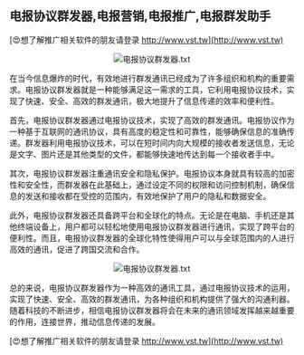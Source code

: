 ## **电报协议群发器,电报营销,电报推广,电报群发助手**

[😍想了解推广相关软件的朋友请登录 http://www.vst.tw](http://www.vst.tw)

 <center><img src="https://vst.tw/MP4/tuiguang/png/3.png" alt="电报协议群发器.txt"></center>

在当今信息爆炸的时代，有效地进行群发通讯已经成为了许多组织和机构的重要需求。电报协议群发器就是一种能够满足这一需求的工具，它利用电报协议技术，实现了快速、安全、高效的群发通讯，极大地提升了信息传递的效率和便利性。

首先，电报协议群发器通过电报协议技术，实现了高效的群发通讯。电报协议作为一种基于互联网的通讯协议，具有高度的稳定性和可靠性，能够确保信息的准确传递。群发器利用电报协议技术，可以在短时间内向大规模的接收者发送信息，无论是文字、图片还是其他类型的文件，都能够快速地传达到每一个接收者手中。

其次，电报协议群发器注重通讯安全和隐私保护。电报协议本身就具有较高的加密性和安全性，而群发器在此基础上，通过设定不同的权限和访问控制机制，确保信息的发送和接收都在受控的范围内，有效地保护了用户的隐私和数据安全。

此外，电报协议群发器还具备跨平台和全球化的特点。无论是在电脑、手机还是其他终端设备上，用户都可以轻松地使用电报协议群发器进行通讯，实现了跨平台的便利性。而且，电报协议群发器的全球化特性使得用户可以与全球范围内的人进行高效的通讯，促进了跨国交流和合作。

 <center><img src="https://vst.tw/MP4/tuiguang/png/7.png" alt="电报协议群发器.txt"></center>

总的来说，电报协议群发器作为一种高效的通讯工具，通过电报协议技术的运用，实现了快速、安全、高效的群发通讯，为各种组织和机构提供了强大的沟通利器。随着科技的不断进步，相信电报协议群发器将会在未来的通讯领域发挥越来越重要的作用，连接世界，推动信息传递的发展。

[😍想了解推广相关软件的朋友请登录 http://www.vst.tw](http://www.vst.tw)



